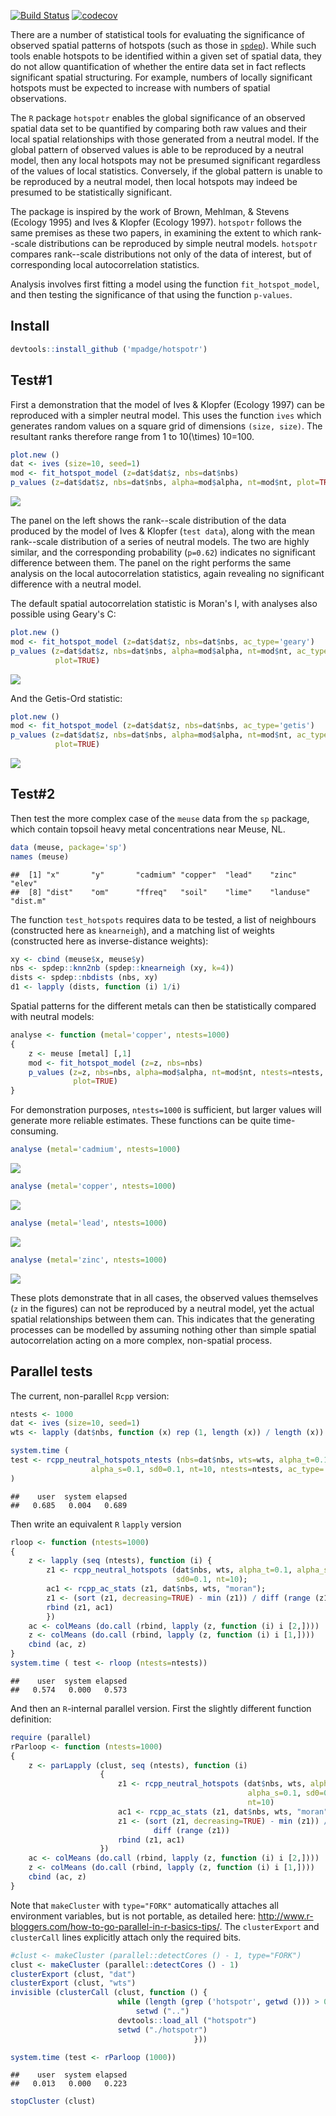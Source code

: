 [![Build Status](https://travis-ci.org/mpadge/hotspotr.svg?branch=master)](https://travis-ci.org/mpadge/hotspotr) [![codecov](https://codecov.io/gh/mpadge/hotspotr/branch/master/graph/badge.svg)](https://codecov.io/gh/mpadge/hotspotr)

There are a number of statistical tools for evaluating the significance of observed spatial patterns of hotspots (such as those in [`spdep`](https://cran.r-project.org/package=spdep)). While such tools enable hotspots to be identified within a given set of spatial data, they do not allow quantification of whether the entire data set in fact reflects significant spatial structuring. For example, numbers of locally significant hotspots must be expected to increase with numbers of spatial observations.

The `R` package `hotspotr` enables the global significance of an observed spatial data set to be quantified by comparing both raw values and their local spatial relationships with those generated from a neutral model. If the global pattern of observed values is able to be reproduced by a neutral model, then any local hotspots may not be presumed significant regardless of the values of local statistics. Conversely, if the global pattern is unable to be reproduced by a neutral model, then local hotspots may indeed be presumed to be statistically significant.

The package is inspired by the work of Brown, Mehlman, & Stevens (Ecology 1995) and Ives & Klopfer (Ecology 1997). `hotspotr` follows the same premises as these two papers, in examining the extent to which rank--scale distributions can be reproduced by simple neutral models. `hotspotr` compares rank--scale distributions not only of the data of interest, but of corresponding local autocorrelation statistics.

Analysis involves first fitting a model using the function `fit_hotspot_model`, and then testing the significance of that using the function `p-values`.

Install
-------

``` r
devtools::install_github ('mpadge/hotspotr')
```

Test\#1
-------

First a demonstration that the model of Ives & Klopfer (Ecology 1997) can be reproduced with a simpler neutral model. This uses the function `ives` which generates random values on a square grid of dimensions `(size, size)`. The resultant ranks therefore range from 1 to 10\(\times\) 10=100.

``` r
plot.new ()
dat <- ives (size=10, seed=1)
mod <- fit_hotspot_model (z=dat$dat$z, nbs=dat$nbs)
p_values (z=dat$dat$z, nbs=dat$nbs, alpha=mod$alpha, nt=mod$nt, plot=TRUE)
```

![](fig/demo-moran.png)

The panel on the left shows the rank--scale distribution of the data produced by the model of Ives & Klopfer (`test data`), along with the mean rank--scale distribution of a series of neutral models. The two are highly similar, and the corresponding probability (`p=0.62`) indicates no significant difference between them. The panel on the right performs the same analysis on the local autocorrelation statistics, again revealing no significant difference with a neutral model.

The default spatial autocorrelation statistic is Moran's I, with analyses also possible using Geary's C:

``` r
plot.new ()
mod <- fit_hotspot_model (z=dat$dat$z, nbs=dat$nbs, ac_type='geary')
p_values (z=dat$dat$z, nbs=dat$nbs, alpha=mod$alpha, nt=mod$nt, ac_type='geary', 
          plot=TRUE)
```

![](fig/demo-geary.png)

And the Getis-Ord statistic:

``` r
plot.new ()
mod <- fit_hotspot_model (z=dat$dat$z, nbs=dat$nbs, ac_type='getis')
p_values (z=dat$dat$z, nbs=dat$nbs, alpha=mod$alpha, nt=mod$nt, ac_type='getis', 
          plot=TRUE)
```

![](fig/demo-getis.png)

Test\#2
-------

Then test the more complex case of the `meuse` data from the `sp` package, which contain topsoil heavy metal concentrations near Meuse, NL.

``` r
data (meuse, package='sp')
names (meuse)
```

    ##  [1] "x"       "y"       "cadmium" "copper"  "lead"    "zinc"    "elev"   
    ##  [8] "dist"    "om"      "ffreq"   "soil"    "lime"    "landuse" "dist.m"

The function `test_hotspots` requires data to be tested, a list of neighbours (constructed here as `knearneigh`), and a matching list of weights (constructed here as inverse-distance weights):

``` r
xy <- cbind (meuse$x, meuse$y)
nbs <- spdep::knn2nb (spdep::knearneigh (xy, k=4))
dists <- spdep::nbdists (nbs, xy)
d1 <- lapply (dists, function (i) 1/i)
```

Spatial patterns for the different metals can then be statistically compared with neutral models:

``` r
analyse <- function (metal='copper', ntests=1000)
{
    z <- meuse [metal] [,1]
    mod <- fit_hotspot_model (z=z, nbs=nbs)
    p_values (z=z, nbs=nbs, alpha=mod$alpha, nt=mod$nt, ntests=ntests,
              plot=TRUE)
}
```

For demonstration purposes, `ntests=1000` is sufficient, but larger values will generate more reliable estimates. These functions can be quite time-consuming.

``` r
analyse (metal='cadmium', ntests=1000)
```

![](fig/meuse-cadmium.png)

``` r
analyse (metal='copper', ntests=1000)
```

![](fig/meuse-copper.png)

``` r
analyse (metal='lead', ntests=1000)
```

![](fig/meuse-lead.png)

``` r
analyse (metal='zinc', ntests=1000)
```

![](fig/meuse-zinc.png)

These plots demonstrate that in all cases, the observed values themselves (`z` in the figures) can not be reproduced by a neutral model, yet the actual spatial relationships between them can. This indicates that the generating processes can be modelled by assuming nothing other than simple spatial autocorrelation acting on a more complex, non-spatial process.

Parallel tests
--------------

The current, non-parallel `Rcpp` version:

``` r
ntests <- 1000
dat <- ives (size=10, seed=1)
wts <- lapply (dat$nbs, function (x) rep (1, length (x)) / length (x))

system.time (
test <- rcpp_neutral_hotspots_ntests (nbs=dat$nbs, wts=wts, alpha_t=0.1,
                  alpha_s=0.1, sd0=0.1, nt=10, ntests=ntests, ac_type='moran')
)
```

    ##    user  system elapsed 
    ##   0.685   0.004   0.689

Then write an equivalent `R` `lapply` version

``` r
rloop <- function (ntests=1000)
{
    z <- lapply (seq (ntests), function (i) {
        z1 <- rcpp_neutral_hotspots (dat$nbs, wts, alpha_t=0.1, alpha_s=0.1, 
                                     sd0=0.1, nt=10);
        ac1 <- rcpp_ac_stats (z1, dat$nbs, wts, "moran"); 
        z1 <- (sort (z1, decreasing=TRUE) - min (z1)) / diff (range (z1))
        rbind (z1, ac1)
        })
    ac <- colMeans (do.call (rbind, lapply (z, function (i) i [2,])))
    z <- colMeans (do.call (rbind, lapply (z, function (i) i [1,])))
    cbind (ac, z)
}
system.time ( test <- rloop (ntests=ntests))
```

    ##    user  system elapsed 
    ##   0.574   0.000   0.573

And then an `R`-internal parallel version. First the slightly different function definition:

``` r
require (parallel)
rParloop <- function (ntests=1000)
{
    z <- parLapply (clust, seq (ntests), function (i) 
                    {
                        z1 <- rcpp_neutral_hotspots (dat$nbs, wts, alpha_t=0.1, 
                                                     alpha_s=0.1, sd0=0.1,
                                                     nt=10)
                        ac1 <- rcpp_ac_stats (z1, dat$nbs, wts, "moran")
                        z1 <- (sort (z1, decreasing=TRUE) - min (z1)) / 
                                diff (range (z1)) 
                        rbind (z1, ac1)
                    })
    ac <- colMeans (do.call (rbind, lapply (z, function (i) i [2,])))
    z <- colMeans (do.call (rbind, lapply (z, function (i) i [1,])))
    cbind (ac, z)
}
```

Note that `makeCluster` with `type="FORK"` automatically attaches all environment variables, but is not portable, as detailed here: <http://www.r-bloggers.com/how-to-go-parallel-in-r-basics-tips/>. The `clusterExport` and `clusterCall` lines explicitly attach only the required bits.

``` r
#clust <- makeCluster (parallel::detectCores () - 1, type="FORK")
clust <- makeCluster (parallel::detectCores () - 1)
clusterExport (clust, "dat")
clusterExport (clust, "wts")
invisible (clusterCall (clust, function () {
                        while (length (grep ('hotspotr', getwd ())) > 0) 
                            setwd ("..")
                        devtools::load_all ("hotspotr")
                        setwd ("./hotspotr")
                                         }))
```

``` r
system.time (test <- rParloop (1000))
```

    ##    user  system elapsed 
    ##   0.013   0.000   0.223

``` r
stopCluster (clust)
```

